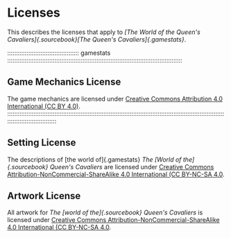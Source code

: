 # Licenses

This describes the licenses that apply to *[The World of the Queen's Cavaliers]{.sourcebook}[The Queen's Cavaliers]{.gamestats}*.

::::::::::::::::::::::::::::::::::::::::: gamestats ::::::::::::::::::::::::::::::::::::::::::::::::::::::::::::::::::::::::::::::::::::::::::::::::::::
## Game Mechanics License

The game mechanics are licensed under [Creative Commons Attribution 4.0 International (CC BY 4.0)](https://creativecommons.org/licenses/by/4.0/).
::::::::::::::::::::::::::::::::::::::::::::::::::::::::::::::::::::::::::::::::::::::::::::::::::::::::::::::::::::::::::::::::::::::::::::::::::::::::

## Setting License

The descriptions of [the world of]{.gamestats} *The [World of the]{.sourcebook} Queen's Cavaliers* are licensed under [Creative Commons Attribution-NonCommercial-ShareAlike 4.0 International (CC BY-NC-SA 4.0](https://creativecommons.org/licenses/by-nc-sa/4.0/).

## Artwork License

All artwork for *The [world of the]{.sourcebook} Queen's Cavaliers* is licensed under [Creative Commons Attribution-NonCommercial-ShareAlike 4.0 International (CC BY-NC-SA 4.0](https://creativecommons.org/licenses/by-nc-sa/4.0/).


